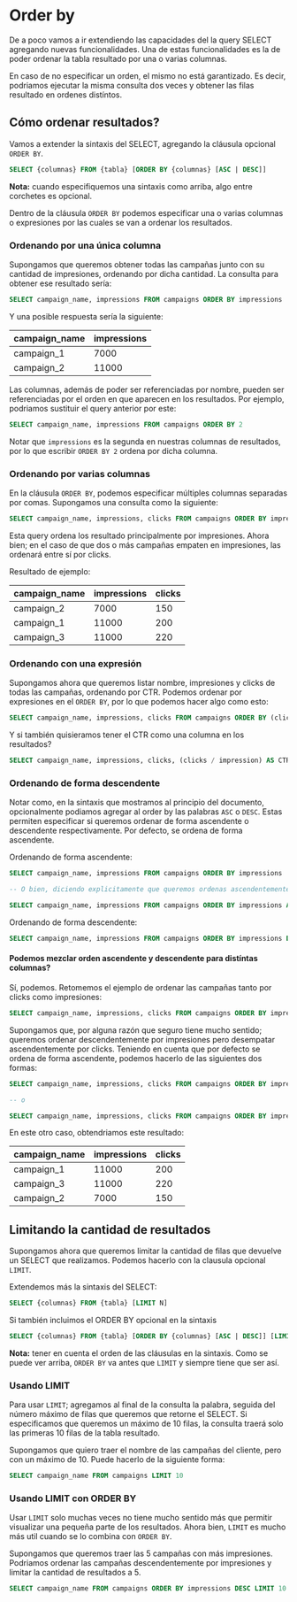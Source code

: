 # Order by

De a poco vamos a ir extendiendo las capacidades del la query SELECT agregando nuevas funcionalidades. Una de estas funcionalidades es la de poder ordenar la tabla resultado por una o varias columnas. 

En caso de no especificar un orden, el mismo no está garantizado. Es decir, podriamos ejecutar la misma consulta dos veces y obtener las filas resultado en ordenes distíntos.

## Cómo ordenar resultados?

Vamos a extender la sintaxis del SELECT, agregando la cláusula opcional `ORDER BY`.

``` sql
SELECT {columnas} FROM {tabla} [ORDER BY {columnas} [ASC | DESC]]
```

**Nota:** cuando especifiquemos una sintaxis como arriba, algo entre corchetes es opcional.

Dentro de la cláusula `ORDER BY` podemos especificar una o varias columnas o expresiones por las cuales se van a ordenar los resultados.

### Ordenando por una única columna

Supongamos que queremos obtener todas las campañas junto con su cantidad de impresiones, ordenando por dicha cantidad. La consulta para obtener ese resultado sería:

``` sql
SELECT campaign_name, impressions FROM campaigns ORDER BY impressions
```

Y una posible respuesta sería la siguiente:

| campaign_name | impressions |
|---------------|-------------|
| campaign_1    | 7000        |
| campaign_2    | 11000       |

Las columnas, además de poder ser referenciadas por nombre, pueden ser referenciadas por el orden en que aparecen en los resultados. Por ejemplo, podriamos sustituir el query anterior por este:

``` sql
SELECT campaign_name, impressions FROM campaigns ORDER BY 2
```

Notar que `impressions` es la segunda en nuestras columnas de resultados, por lo que escribir `ORDER BY 2` ordena por dicha columna.

### Ordenando por varias columnas

En la cláusula `ORDER BY`, podemos especificar múltiples columnas separadas por comas. Supongamos una consulta como la siguiente:

``` sql
SELECT campaign_name, impressions, clicks FROM campaigns ORDER BY impressions, clicks
```

Esta query ordena los resultado principalmente por impresiones. Ahora bien; en el caso de que dos o más campañas empaten en impresiones, las ordenará entre sí por clicks.

Resultado de ejemplo:

| campaign_name | impressions | clicks |
|---------------|-------------|--------|
| campaign_2    | 7000        | 150    |
| campaign_1    | 11000       | 200    |
| campaign_3    | 11000       | 220    |

### Ordenando con una expresión

Supongamos ahora que queremos listar nombre, impresiones y clicks de todas las campañas, ordenando por CTR. Podemos ordenar por expresiones en el `ORDER BY`, por lo que podemos hacer algo como esto:

``` sql
SELECT campaign_name, impressions, clicks FROM campaigns ORDER BY (clicks / impressions)
```

Y si también quisieramos tener el CTR como una columna en los resultados?

``` sql
SELECT campaign_name, impressions, clicks, (clicks / impression) AS CTR FROM campaigns ORDER BY CTR
```

### Ordenando de forma descendente

Notar como, en la sintaxis que mostramos al principio del documento, opcionalmente podiamos agregar al order by las palabras `ASC` o `DESC`. Estas permiten especificar si queremos ordenar de forma ascendente o descendente respectivamente. Por defecto, se ordena de forma ascendente.

Ordenando de forma ascendente:

``` sql
SELECT campaign_name, impressions FROM campaigns ORDER BY impressions

-- O bien, diciendo explicitamente que queremos ordenas ascendentemente

SELECT campaign_name, impressions FROM campaigns ORDER BY impressions ASC
```

Ordenando de forma descendente:

``` sql
SELECT campaign_name, impressions FROM campaigns ORDER BY impressions DESC
```

#### Podemos mezclar orden ascendente y descendente para distíntas columnas?

Sí, podemos. Retomemos el ejemplo de ordenar las campañas tanto por clicks como impresiones:

``` sql
SELECT campaign_name, impressions, clicks FROM campaigns ORDER BY impressions, clicks
```

Supongamos que, por alguna razón que seguro tiene mucho sentido; queremos ordenar descendentemente por impresiones pero desempatar ascendentemente por clicks. Teniendo en cuenta que por defecto se ordena de forma ascendente, podemos hacerlo de las siguientes dos formas:

``` sql
SELECT campaign_name, impressions, clicks FROM campaigns ORDER BY impressions DESC, clicks

-- o

SELECT campaign_name, impressions, clicks FROM campaigns ORDER BY impressions DESC, clicks ASC
```

En este otro caso, obtendriamos este resultado:

| campaign_name | impressions | clicks |
|---------------|-------------|--------|
| campaign_1    | 11000       | 200    |
| campaign_3    | 11000       | 220    |
| campaign_2    | 7000        | 150    |

## Limitando la cantidad de resultados

Supongamos ahora que queremos limitar la cantidad de filas que devuelve un SELECT que realizamos. Podemos hacerlo con la clausula opcional `LIMIT`.

Extendemos más la sintaxis del SELECT:

``` sql
SELECT {columnas} FROM {tabla} [LIMIT N]
```

Si también incluimos el ORDER BY opcional en la sintaxis

``` sql
SELECT {columnas} FROM {tabla} [ORDER BY {columnas} [ASC | DESC]] [LIMIT N]
```

**Nota:** tener en cuenta el orden de las cláusulas en la sintaxis. Como se puede ver arriba, `ORDER BY` va antes que `LIMIT` y siempre tiene que ser así.

### Usando LIMIT

Para usar `LIMIT`; agregamos al final de la consulta la palabra, seguida del número máximo de filas que queremos que retorne el SELECT. Si especificamos que queremos un máximo de 10 filas, la consulta traerá solo las primeras 10 filas de la tabla resultado.

Supongamos que quiero traer el nombre de las campañas del cliente, pero con un máximo de 10. Puede hacerlo de la siguiente forma:

``` sql
SELECT campaign_name FROM campaigns LIMIT 10
```

### Usando LIMIT con ORDER BY

Usar `LIMIT` solo muchas veces no tiene mucho sentido más que permitir visualizar una pequeña parte de los resultados. Ahora bien, `LIMIT` es mucho más util cuando se lo combina con `ORDER BY`.

Supongamos que queremos traer las 5 campañas con más impresiones. Podriamos ordenar las campañas descendentemente por impresiones y limitar la cantidad de resultados a 5.

``` sql
SELECT campaign_name FROM campaigns ORDER BY impressions DESC LIMIT 10
```